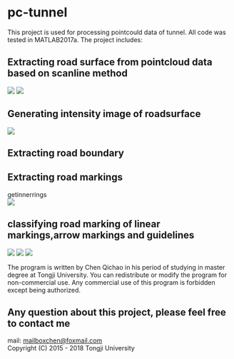# pc-tunnel
This project is used for processing pointcould data of tunnel. All code was tested in MATLAB2017a. The project includes:<br>

## Extracting road surface from pointcloud data based on scanline method 
![](https://github.com/cqc2/pc-road/blob/master/example/original-point.png) 
![](https://github.com/cqc2/pc-road/blob/master/example/road-point.png) 

## Generating intensity image of roadsurface 
![](https://github.com/cqc2/pc-road/blob/master/example/intensity-image.png)  


## Extracting road boundary  


## Extracting road markings  
getinnerrings<br>
![](https://github.com/cqc2/pc-road/blob/master/example/marking.png) 

## classifying road marking of linear markings,arrow markings and guidelines
![](https://github.com/cqc2/pc-road/blob/master/example/line.png) 
![](https://github.com/cqc2/pc-road/blob/master/example/arrow.png)
![](https://github.com/cqc2/pc-road/blob/master/example/guideline.png) 

The program is written by Chen Qichao in his period of studying in master degree at Tongji University. You can redistribute or modify the program for non-commercial use. Any commercial use of this program is forbidden except being authorized.<br>


## Any question about this project, please feel free to contact me
mail: mailboxchen@foxmail.com <br>
Copyright (C) 2015 - 2018  Tongji University
